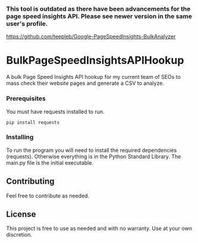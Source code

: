 ### This tool is outdated as there have been advancements for the page speed insights API. Please see newer version in the same user's profile.

https://github.com/teepleb/Google-PageSpeedInsights-BulkAnalyzer


# BulkPageSpeedInsightsAPIHookup

A bulk Page Speed Insights API hookup for my current team of SEOs to mass check their website pages and generate a CSV to analyze.

### Prerequisites

You must have requests installed to run.

```
pip install requests
```

### Installing

To run the program you will need to install the required dependencies (requests). Otherwise everything is in the Python Standard Library. The main.py file is the initial executable.


## Contributing

Feel free to contribute as needed.
 

## License

This project is free to use as needed and with no warranty. Use at your own discretion.
